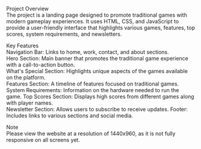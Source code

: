 Project Overview  
The project is a landing page designed to promote traditional games with modern gameplay experiences. It uses HTML, CSS, and JavaScript to provide a user-friendly interface that highlights various games, features, top scores, system requirements, and newsletters.

Key Features  
Navigation Bar: Links to home, work, contact, and about sections.  
Hero Section: Main banner that promotes the traditional game experience with a call-to-action button.  
What's Special Section: Highlights unique aspects of the games available on the platform.  
Features Section: A timeline of features focused on traditional games.
System Requirements: Information on the hardware needed to run the game.
Top Scores Section: Displays high scores from different games along with player names.  
Newsletter Section: Allows users to subscribe to receive updates.
Footer: Includes links to various sections and social media.

Note  
Please view the website at a resolution of 1440x960, as it is not fully responsive on all screens yet.
